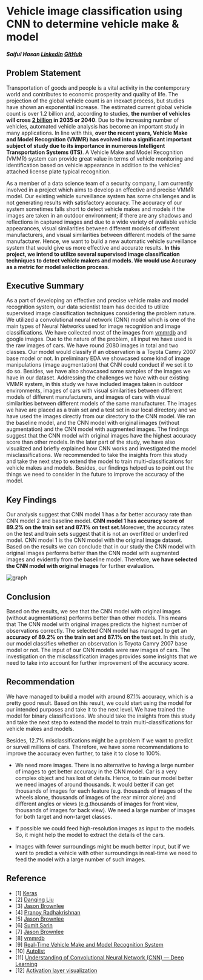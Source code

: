 # Vehicle image classification using CNN to determine vehicle make & model
##### Saiful Hasan [LinkedIn](https://www.linkedin.com/in/saifulhasan22/) [GitHub](https://github.com/saifulhasan22) 

## Problem Statement
Transportation of goods and people is a vital activity in the contemporary world and contributes to economic prosperity and quality of life. The projection of the global vehicle count is an inexact process, but studies have shown an exponential
increase. The estimated current global vehicle count is over 1.2 billion and, according to studies, __the number of vehicles will cross [2 billion](https://www.mdpi.com/2504-4990/1/2/36/pdf) in 2035 or 2040__. Due to the increasing number of vehicles, automated vehicle analysis has become an important study in many applications. In line with this, __over the recent years, Vehicle Make and Model Recognition (VMMR) has evolved into a significant important subject of study due to its importance in numerous Intelligent Transportation Systems (ITS)__. A Vehicle Make and Model Recognition (VMMR) system can provide great value in terms of vehicle monitoring and identification based on vehicle appearance in addition to the vehicles’ attached license plate typical recognition. 

As a member of a data science team of a security company, I am currently involved in a project which aims to develop an effective and precise VMMR model. Our existing vehicle surveillance system has some challenges and is not generating results with satisfactory accuracy. The accuracy of our system sometimes falls short to detect vehicle makes and models if the images are taken in an outdoor environment; if there are any shadows and reflections in captured images and due to a wide variety of available vehicle appearances, visual similarities between different models of different manufacturers, and visual similarities between different models of the same manufacturer. Hence, we want to build a new automatic vehicle surveillance system that would give us more effective and accurate results. __In this project, we intend to utilize several supervised image classification techniques to detect vehicle makers and models. We would use Accuracy as a metric for model selection process__. 

## Executive Summary
As a part of developing an effective and precise vehicle make and model recognition system, our data scientist team has decided to utilize supervised image classification techniques considering the problem nature. We utilized a convolutional neural network (CNN) model which is one of the main types of Neural Networks used for image recognition and image classifications. We have collected most of the images from [vmmrdb](http://vmmrdb.cecsresearch.org/) and google images. Due to the nature of the problem, all input we have used is the raw images of cars. We have round 2080 images in total and two classes. Our model would classify if an observation is a Toyota Camry 2007 base model or not. In preliminary EDA we showcased some kind of image manipulations (image augmentation) that CNN could conduct if we set it to do so. Besides, we have also showcased some samples of the images we have in our dataset. Addressing the challenges we have with our existing VMMR system, in this study we have included images taken in outdoor environments, images of cars with visual similarities between different models of different manufacturers, and images of cars with visual similarities between different models of the same manufacturer. The images we have are placed as a train set and a test set in our local directory and we have used the images directly from our directory to the CNN model. We ran the baseline model, and the CNN model with original images (without augmentation) and the CNN model with augmented images. The findings suggest that the CNN model with original images have the highest accuracy score than other models. In the later part of the study, we have also visualized and briefly explained how CNN works and investigated the model misclassifications. We recommended to take the insights from this study and take the next step to extend the model to train multi-classifications for vehicle makes and models. Besides, our findings helped us to point out the things we need to consider in the future to improve the accuracy of the model.  

## Key Findings
Our analysis suggest that CNN model 1 has a far better accuracy rate than CNN model 2 and baseline model. **CNN model 1 has accuracy score of 89.2% on the train set and 87.1% on test set**.Moreover, the accuracy rates on the test and train sets suggest that it is not an overfitted or underfired model. CNN model 1 is the CNN model with the original image dataset. Based on the results we can conclude that in our study the CNN model with original images performs better than the CNN model with augmented images and evidently from the baseline model. Therefore, **we have selected the CNN model with original images** for further evaluation.

![graph](https://git.generalassemb.ly/saifulhasan22/capstone/blob/master/images_and_gifs/graph.png?raw=true)

## Conclusion
Based on the results, we see that the CNN model with original images (without augmentations) performs better than other models. This means that The CNN model with original images predicts the highest number of observations correctly. The selected CNN model has managed to get an **accuracy of 89.2% on the train set and 87.1% on the test set**. In this study, our model classifies whether an observation is Toyota Camry 2007 base model or not. The input of our CNN models were raw images of cars. The investigation on the misclassification images provides some insights that we need to take into account for further improvement of the accuracy score. 

## Recommendation
We have managed to build a model with around 87.1% accuracy, which is a pretty good result. Based on this result, we could start using the model for our intended purposes and take it to the next level. We have trained the model for binary classifications. We should take the insights from this study and take the next step to extend the model to train multi-classifications for vehicle makes and models. 

Besides, 12.7% misclassifications might be a problem if we want to predict or surveil millions of cars. Therefore, we have some recommendations to improve the accuracy even further, to take it to close to 100%.

   -  We need more images. There is no alternative to having a large number of images to get better accuracy in the CNN model. Car is a very complex object and has lost of details. Hence, to train our model better we need images of around thousands. It would better if can get thousands of images for each feature (e.g. thousands of images of the wheels alone, thousands of images of the rear mirror alone) and different angles or views (e.g.thousands of images for front view, thousands of images for back view). We need a large number of images for both target and non-target classes. 

   - If possible we could feed high-resolution images as input to the models. So, it might help the model to extract the details of the cars.

   - Images with fewer surroundings might be much better input, but if we want to predict a vehicle with other surroundings in real-time we need to feed the model with a large number of such images.
   
   ## Reference
- [1] [Keras](https://keras.io/api/preprocessing/image/)
- [2] [Danqing Liu](https://medium.com/@danqing/a-practical-guide-to-relu-b83ca804f1f7#:~:text=ReLU%20stands%20for%20rectified%20linear,a%20type%20of%20activation%20function.&text=ReLU%20is%20the%20most%20commonly,usually%20a%20good%20first%20choice)
- [3] [Jason Brownlee](https://machinelearningmastery.com/pooling-layers-for-convolutional-neural-networks/)
- [4] [Pranoy Radhakrishnan](https://towardsdatascience.com/what-are-hyperparameters-and-how-to-tune-the-hyperparameters-in-a-deep-neural-network-d0604917584a)
- [5] [Jason Brownlee](https://machinelearningmastery.com/rectified-linear-activation-function-for-deep-learning-neural-networks/#:~:text=The%20sigmoid%20activation%20function%2C%20also,value%20between%200.0%20and%201.0.)
- [6] [Sumit Sarin](https://towardsdatascience.com/exploring-image-data-augmentation-with-keras-and-tensorflow-a8162d89b844)
- [7] [Jason Brownlee](https://machinelearningmastery.com/how-to-configure-image-data-augmentation-when-training-deep-learning-neural-networks/)
- [8] [vmmrdb](http://vmmrdb.cecsresearch.org/)
- [9] [Real-Time Vehicle Make and Model Recognition System](https://www.mdpi.com/2504-4990/1/2/36/pdf)
- [10] [Autolist](https://www.autolist.com/toyota-camry/toyota-camry-generations)
- [11] [Understanding of Convolutional Neural Network (CNN) — Deep Learning](https://medium.com/@RaghavPrabhu/understanding-of-convolutional-neural-network-cnn-deep-learning-99760835f148)
- [12] [Activation layer visualization](https://towardsdatascience.com/visualizing-intermediate-activation-in-convolutional-neural-networks-with-keras-260b36d60d0#:~:text=Visualizing%20intermediate%20activations%20consists%20of,output%20of%20the%20activation%20function)